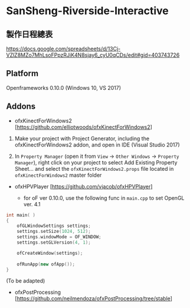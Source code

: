 # SanSheng-Riverside-Interactive

## 製作日程總表
https://docs.google.com/spreadsheets/d/13Cj-VZlZ8MZo7MhLsoFPpzRJiK4N8sjay6_cyU0qCDs/edit#gid=403743726

## Platform

Openframeworks 0.10.0 (Windows 10, VS 2017)

## Addons

* ofxKinectForWindows2 [https://github.com/elliotwoods/ofxKinectForWindows2]
	
1. Make your project with Project Generator, including the ofxKinectForWindows2 addon, and open in IDE (Visual Studio 2017)
	
2. In `Property Manager` (open it from `View` -> `Other Windows` -> `Property Manager`), right click on your project to select Add Existing Property Sheet... and select the `ofxKinectForWindows2.props` file located in `ofxKinectForWindows2` master folder

* ofxHPVPlayer [https://github.com/vjacob/ofxHPVPlayer]

	- for oF ver 0.10.0, use the following func in `main.cpp` to set OpenGL ver. 4.1

```C++
int main( )
{
    ofGLWindowSettings settings;
    settings.setSize(1024, 512);
    settings.windowMode = OF_WINDOW;
    settings.setGLVersion(4, 1);

    ofCreateWindow(settings);
	
    ofRunApp(new ofApp());
}
```
	
(To be adapted)
* ofxPostProcessing [https://github.com/neilmendoza/ofxPostProcessing/tree/stable]

##
